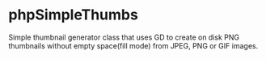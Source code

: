 phpSimpleThumbs
===============

Simple thumbnail generator class that uses GD to create on disk PNG thumbnails without empty space(fill mode) from JPEG, PNG or GIF images.

